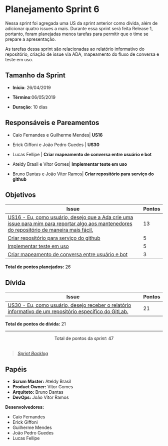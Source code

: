 # Planejamento Sprint 6

Nessa sprint foi agregada uma US da sprint anterior como dívida, além de adicionar quatro issues a mais. Durante essa sprint será feita Release 1, portanto, foram planejadas menos tarefas para permitir que o time se prepare a apresentação. 

As tarefas dessa sprint são relacionadas ao relatório informativo do repositório, criação de issue via ADA, mapeamento do fluxo de conversa e teste em uso.

## Tamanho da Sprint

* **Início**: 26/04/2019
* **Término**:06/05/2019

* **Duração**: 10 dias

## Responsáveis e Pareamentos

* Caio Fernandes e Guilherme Mendes| **US16**
* Erick Giffoni e João Pedro Guedes | **US30**
* Lucas Fellipe | **Criar mapeamento de conversa entre usuário e bot** 

* Ateldy Brasil e Vítor Gomes| **Implementar teste em uso**
* Bruno Dantas e João Vítor Ramos| **Criar repositório para serviço do github**


## Objetivos

| Issue | Pontos |
| ----- | ------ |
| [US16 - Eu, como usuário, desejo que a Ada crie uma issue para mim para reportar algo aos mantenedores do repositório de maneira mais fácil.](https://github.com/fga-eps-mds/2019.1-ADA/issues/156) | 13 |
| [Criar repositório para serviço do github](https://github.com/fga-eps-mds/2019.1-ADA/issues/157) | 5 |
| [Implementar teste em uso](https://github.com/fga-eps-mds/2019.1-ADA/issues/158) | 5 |
| [Criar mapeamento de conversa entre usuário e bot](https://github.com/fga-eps-mds/2019.1-ADA/issues/155) | 3 |

__Total de pontos planejados:__ 26

## Dívida

| Issue | Pontos |
| ----- | ------ |
| [US30 - Eu, como usuário, desejo receber o relatório informativo de um repositório específico do GitLab.](https://github.com/fga-eps-mds/2019.1-ADA/issues/135) | 21 |
__Total de pontos de dívida:__ 21

***

<div style="text-align: center"> Total de pontos da <i>sprint</i>: 47 </div> <br>

> [_Sprint_ _Backlog_](https://github.com/fga-eps-mds/2019.1-ADA/milestone/7)  

## Papéis
* __Scrum Master:__ Ateldy Brasil
* __Product Owner:__ Vítor Gomes
* __Arquiteto:__ Bruno Dantas
* __DevOps:__ João Vítor Ramos

__Desenvolvedores:__
* Caio Fernandes 
* Erick Giffoni
* Guilherme Mendes
* João Pedro Guedes
* Lucas Fellipe